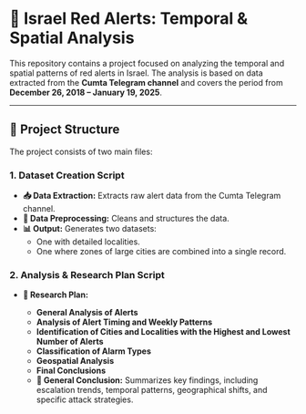 # 🚀 Israel Red Alerts: Temporal & Spatial Analysis

This repository contains a project focused on analyzing the temporal and spatial patterns of red alerts in Israel. The analysis is based on data extracted from the **Cumta Telegram channel** and covers the period from **December 26, 2018 – January 19, 2025**.

---

## 📁 Project Structure

The project consists of two main files:

### 1. Dataset Creation Script
- **📥 Data Extraction:** Extracts raw alert data from the Cumta Telegram channel.
- **🧹 Data Preprocessing:** Cleans and structures the data.
- **📊 Output:** Generates two datasets:
  - One with detailed localities.
  - One where zones of large cities are combined into a single record.

### 2. Analysis & Research Plan Script
- **📝 Research Plan:**
  
  - **General Analysis of Alerts**
  - **Analysis of Alert Timing and Weekly Patterns**
  - **Identification of Cities and Localities with the Highest and Lowest Number of Alerts**
  - **Classification of Alarm Types**
  - **Geospatial Analysis**
  - **Final Conclusions**
  - **📌 General Conclusion:** Summarizes key findings, including escalation trends, temporal patterns, geographical shifts, and specific attack strategies.
